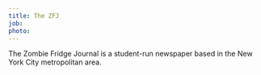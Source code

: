 ```yaml
---
title: The ZFJ
job: 
photo: 
---
```

The Zombie Fridge Journal is a student-run newspaper based in the New York City metropolitan area.